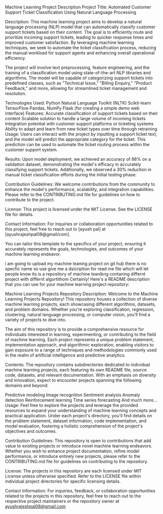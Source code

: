 Machine Learning Project Description
Project Title:
Automated Customer Support Ticket Classification Using Natural Language Processing

Description:
This machine learning project aims to develop a natural language processing (NLP) model that can automatically classify customer support tickets based on their content. The goal is to efficiently route and prioritize incoming support tickets, leading to quicker response times and improved customer satisfaction. By leveraging machine learning techniques, we seek to automate the ticket classification process, reducing the manual workload for support agents and enhancing overall operational efficiency.

The project will involve text preprocessing, feature engineering, and the training of a classification model using state-of-the-art NLP libraries and algorithms. The model will be capable of categorizing support tickets into predefined classes, such as "Technical Issue," "Billing Enquiry," "Product Feedback," and more, allowing for streamlined ticket management and resolution.

Technologies Used:
Python
Natural Language Toolkit (NLTK)
Scikit-learn
TensorFlow
Pandas, NumPy
Flask (for creating a simple demo web interface)
Features:
Accurate classification of support tickets based on their content
Scalable solution to handle a large volume of incoming tickets
Integration potential with customer support platforms or ticketing systems
Ability to adapt and learn from new ticket types over time through retraining
Usage:
Users can interact with the project by inputting a support ticket text, and the model will predict the appropriate category for the ticket. This prediction can be used to automate the ticket routing process within the customer support system.

Results:
Upon model deployment, we achieved an accuracy of 88% on a validation dataset, demonstrating the model's efficacy in accurately classifying support tickets. Additionally, we observed a 30% reduction in manual ticket classification efforts during the initial testing phase.

Contribution Guidelines:
We welcome contributions from the community to enhance the model's performance, scalability, and integration capabilities. Please refer to the CONTRIBUTING.md file for guidelines on how to contribute to the project.

License:
This project is licensed under the MIT License. See the LICENSE file for details.

Contact Information:
For inquiries or collaboration opportunities related to this project, feel free to reach out to [ayush pal] at [ayushrajeshpal08@gmail/com].

You can tailor this template to the specifics of your project, ensuring it accurately represents the goals, technologies, and outcomes of your machine learning endeavor.




i am going to upload my machine leaning project on git hub there is no specfic name so use give me a dsicription for read me file which will let people know its is a repository of machine leanibng contaning differnt project with differnt algortithom 
Certainly! Here's a README description that you can use for your machine learning project repository:

Machine Learning Projects Repository
Description:
Welcome to the Machine Learning Projects Repository! This repository houses a collection of diverse machine learning projects, each showcasing different algorithms, datasets, and problem domains. Whether you're exploring classification, regression, clustering, natural language processing, or computer vision, you'll find a variety of projects to dive into.

The aim of this repository is to provide a comprehensive resource for individuals interested in learning, experimenting, or contributing to the field of machine learning. Each project represents a unique problem statement, implementation approach, and algorithmic exploration, enabling visitors to gain exposure to a range of techniques and methodologies commonly used in the realm of artificial intelligence and predictive analytics.

Contents:
The repository contains subdirectories dedicated to individual machine learning projects, each featuring its own README file, source code, datasets, and relevant documentation. With an emphasis on diversity and innovation, expect to encounter projects spanning the following domains and beyond:

Predictive modeling
Image recognition
Sentiment analysis
Anomaly detection
Reinforcement learning
Time series forecasting
And much more...
Usage:
Feel free to explore the projects and leverage the provided resources to expand your understanding of machine learning concepts and practical application. Under each project's directory, you'll find details on the problem statement, dataset information, code implementation, and model evaluation, fostering a holistic comprehension of the project's objectives and outcomes.

Contribution Guidelines:
This repository is open to contributions that add value to existing projects or introduce novel machine learning endeavors. Whether you wish to enhance project documentation, refine model performance, or introduce entirely new projects, please refer to the CONTRIBUTING.md file for guidelines on contributing to the repository.

License:
The projects in this repository are each licensed under MIT License unless otherwise specified. Refer to the LICENSE file within individual project directories for specific licensing details.

Contact Information:
For inquiries, feedback, or collaboration opportunities related to the projects in this repository, feel free to reach out to the respective project maintainers or the repository owner at ayushrajeshpal08@gmail.com
